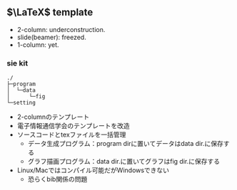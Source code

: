 ## $\LaTeX$ template
+ 2-column: underconstruction.
+ slide(beamer): freezed.
+ 1-column: yet.

### sie kit
```
./
├─program
│  └─data
│      └─fig
└─setting
```
+ 2-columnのテンプレート
+ 電子情報通信学会のテンプレートを改造
+ ソースコードとtexファイルを一括管理
    + データ生成プログラム：program dirに置いてデータはdata dir.に保存する
    + グラフ描画プログラム：data dir.に置いてグラフはfig dir.に保存する
+ Linux/Macではコンパイル可能だがWindowsできない
    + 恐らくbib関係の問題


